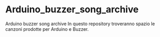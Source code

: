 # Arduino_buzzer_song_archive
Arduino buzzer song archive
In questo repository troveranno spazio le canzoni prodotte per Arduino e Buzzer.
